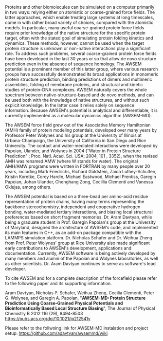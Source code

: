 Proteins and other biomolecules can be simulated on a computer primarily in two ways: relying either on atomistic or coarse-grained force fields. The latter approaches, which enable treating large systems at long timescales, come in with rather broad variety of choices, compared with the atomistic models. In particular, many useful coarse-grained protein force fields require prior knowledge of the native structure for the specific protein target, often with the stated goal of simulating protein folding kinetics and dynamics. These methods, however, cannot be used when the target protein structure is unknown or non-native interactions play a significant role. To address such problems, several coarse-grained protein force fields have been developed in the last 30 years or so that allow de novo structure prediction even in the absence of sequence homology. The AWSEM potential is a prominent member of this latter group, where various research groups have successfully demonstrated its broad applications in monomeric protein structure prediction, binding predictions of dimers and multimeric assemblies, folding of membrane proteins, and structural and kinetic studies of protein-DNA complexes. AWSEM naturally covers the whole spectrum between native-structure-based and de novo methods, and can be used both with the knowledge of native structures, and without such explicit knowledge. In the latter case it relies solely on sequence information. Because AWSEM's potential is analytical and differentiable, it is currently implemented as a molecular dynamics algorithm (AWSEM-MD).

The AWSEM force field grew out of the Associative Memory Hamiltonian (AMH) family of protein modeling potentials, developed over many years by Professor Peter Wolynes and his group at the University of Illinois at Urbana-Champaign, the University of California in San Diego and Rice University. The contact and water-mediated interactions were developed by Papoian, Ulander, and Wolynes in 2004 ("Water in Protein Structure Prediction" ; Proc. Natl. Acad. Sci. USA; 2004, 101 , 3352), when the revised AMH was renamed AMW (where W stands for water). The original AMH/AMW programs were written in FORTRAN by many people over 20 years, including Mark Friedrichs, Richard Goldstein, Zaida Luthey-Schulten, Kristin Koretke, Corey Hardin, Michael Eastwood, Michael Prentiss, Garegin Papoian, Johan Ulander, Chenghang Zong, Cecillia Clementi and Vanessa Oklejas, among others.

The AWSEM potential is based on a three-bead per amino-acid residue representation of protein chains, having many terms representing the backbone stereochemistry, independent and cooperative hydrogen bonding, water-mediated tertiary interactions, and biasing local structural preferences based on short fragment memories. Dr. Aram Davtyan, while being a graduate student in Prof. Garegin Papoian's group at the University of Maryland, designed the architecture of AWSEM's code, and implemented its main features in C++, as an add-on package compatible with the LAMMPS simulation platform. Dr. Nicholas Schafer and Dr. Weihua Zheng from Prof. Peter Wolynes' group at Rice University also made significant early contributions to AWSEM's development, applications and documentation. Currently, AWSEM software is being actively developed by many members and alumni of the Papoian and Wolynes laboratories, as well as other scientists. Dr. Aram Davtyan continues to serve as software's lead developer.


To cite AWSEM and for a complete description of the forcefield please refer to the following paper and its supporting information.

Aram Davtyan, Nicholas P. Schafer, Weihua Zheng, Cecilia Clementi, Peter G. Wolynes, and Garegin A. Papoian, "<b>AWSEM-MD: Protein Structure Prediction Using Coarse-Grained Physical Potentials and Bioinformatically Based Local Structure Biasing</b>", The Journal of Physical Chemistry B 2012 116 (29), 8494-8503<br>
<a href='https://pubs.acs.org/doi/10.1021/jp212541y'>https://pubs.acs.org/doi/10.1021/jp212541y</a>

Please refer to the follwoing link for AWSEM-MD instalation and project setup:
https://github.com/adavtyan/awsemmd/wiki
